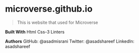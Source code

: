 # microverse.github.io

> This is website that used for Microverse

**Built With**
Html
Css-3
Linters

**Authors**
GitHub: @asadmisrani
Twitter: @asadshareef
LinkedIn: asadshareef
